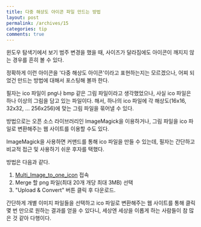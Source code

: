 ```yaml
---
title: 다중 해상도 아이콘 파일 만드는 방법
layout: post
permalink: /archives/15
categories: tip
comments: true
---
```

윈도우 탐색기에서 보기 범주 변경을 했을 때, 사이즈가 달라짐에도 아이콘이 깨지지 않는 경우를 흔히 볼 수 있다.

정확하게 이런 아이콘을 '다중 해상도 아이콘'이라고 표현하는지는 모르겠으나, 어찌 되었건 만드는 방법에 대해서 포스팅해 볼까 한다.

필자는 ico 파일이 png나 bmp 같은 그림 파일이라고 생각했었으나, 사실 ico 파일은 하나 이상의 그림을 담고 있는 파일이다. 해서, 하나의 ico 파일에 각 해상도(16x16, 32x32, ... 256x256)에 맞는 그림 파일을 묶어낼 수 있다.

방법으로는 오픈 소스 라이브러리인 ImageMagick을 이용하거나, 그림 파일을 ico 파일로 변환해주는 웹 사이트를 이용할 수도 있다.

ImageMagick을 사용하면 커맨드를 통해 ico 파일을 만들 수 있는데, 필자는 간단하고 비교적 접근 및 사용하기 쉬운 후자를 택했다.

방법은 다음과 같다.

1. [Multi_Image_to_one_icon](http://icoconvert.com/Multi_Image_to_one_icon/) 접속
2. Merge 할 png 파일(최대 20개 개당 최대 3MB) 선택
3. "Upload & Convert" 버튼 클릭 후 다운로드.

간단하게 개별 이미지 파일들을 선택하고 ico 파일로 변환해주는 웹 사이트를 통해 클릭 몇 번 만으로 원하는 결과를 얻을 수 있다니, 세상엔 세상을 이롭게 하는 사람들이 참 많은 것 같아 다행이다.
